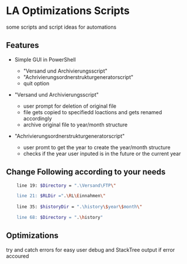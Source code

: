 
# LA Optimizations Scripts

some scripts and script ideas for automations




## Features

- Simple GUI in PowerShell
    -   "Versand und Archivierungsscript"  
    -   "Achrivierungsordnerstrukturgeneratorscript"
    -   quit option

- "Versand und Archivierungsscript"
    -   user prompt for deletion of original file
    -   file gets copied to specifiedd loactions and gets renamed accordingly
    -   archive original file to year/month structure

- "Achrivierungsordnerstrukturgeneratorscript"
    -   user promt to get the year to create the year/month structure
    -   checks if the year user inputed is in the future or the current year
## Change Following according to your needs

```bash
    line 19: $Directory = ".\Versand\FTP\"

    line 21: $RLDir =".\RL\Einnahmen\"
    
    line 35: $historyDir = ".\history\$year\$month\" 

    line 68: $Directory = ".\history"
```
    
## Optimizations

try and catch errors for easy user debug and StackTree output if error accoured
